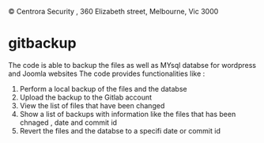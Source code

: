 © Centrora Security , 360 Elizabeth street, Melbourne, Vic 3000
# gitbackup
The code is able to backup the files as well as MYsql databse for wordpress and Joomla websites 
The code provides functionalities like : 
  1. Perform a local backup of the files and the databse 
  2. Upload the backup to the Gitlab account 
  3. View the list of files that have been changed 
  4. Show a list of backups with information like the files that has been chnaged , date and commit id 
  5. Revert the files and the databse to a specifi date or commit id
  
